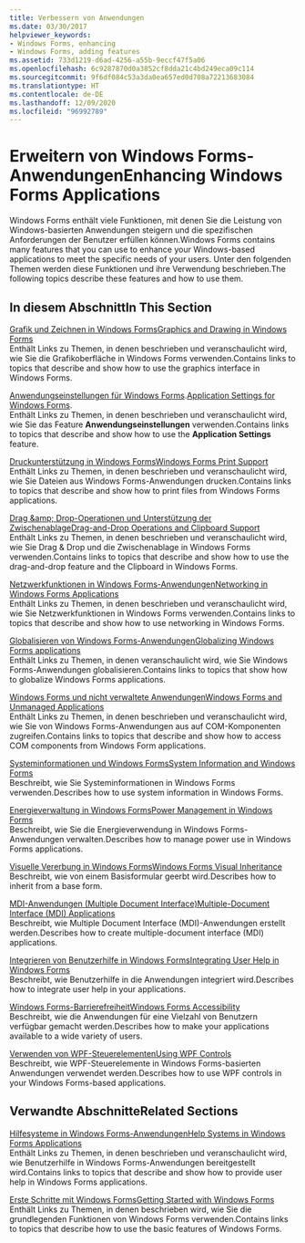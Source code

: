 ```yaml
---
title: Verbessern von Anwendungen
ms.date: 03/30/2017
helpviewer_keywords:
- Windows Forms, enhancing
- Windows Forms, adding features
ms.assetid: 733d1219-d6ad-4256-a55b-9eccf47f5a06
ms.openlocfilehash: 6c9287870d0a3852cf8dda21c4bd249eca09c114
ms.sourcegitcommit: 9f6df084c53a3da0ea657ed0d708a72213683084
ms.translationtype: HT
ms.contentlocale: de-DE
ms.lasthandoff: 12/09/2020
ms.locfileid: "96992789"
---
```

# <a name="enhancing-windows-forms-applications"></a><span data-ttu-id="aa470-102">Erweitern von Windows Forms-Anwendungen</span><span class="sxs-lookup"><span data-stu-id="aa470-102">Enhancing Windows Forms Applications</span></span>
<span data-ttu-id="aa470-103">Windows Forms enthält viele Funktionen, mit denen Sie die Leistung von Windows-basierten Anwendungen steigern und die spezifischen Anforderungen der Benutzer erfüllen können.</span><span class="sxs-lookup"><span data-stu-id="aa470-103">Windows Forms contains many features that you can use to enhance your Windows-based applications to meet the specific needs of your users.</span></span> <span data-ttu-id="aa470-104">Unter den folgenden Themen werden diese Funktionen und ihre Verwendung beschrieben.</span><span class="sxs-lookup"><span data-stu-id="aa470-104">The following topics describe these features and how to use them.</span></span>  
  
## <a name="in-this-section"></a><span data-ttu-id="aa470-105">In diesem Abschnitt</span><span class="sxs-lookup"><span data-stu-id="aa470-105">In This Section</span></span>  
 [<span data-ttu-id="aa470-106">Grafik und Zeichnen in Windows Forms</span><span class="sxs-lookup"><span data-stu-id="aa470-106">Graphics and Drawing in Windows Forms</span></span>](graphics-and-drawing-in-windows-forms.md)  
 <span data-ttu-id="aa470-107">Enthält Links zu Themen, in denen beschrieben und veranschaulicht wird, wie Sie die Grafikoberfläche in Windows Forms verwenden.</span><span class="sxs-lookup"><span data-stu-id="aa470-107">Contains links to topics that describe and show how to use the graphics interface in Windows Forms.</span></span>  
  
 <span data-ttu-id="aa470-108">[Anwendungseinstellungen für Windows Forms](application-settings-for-windows-forms.md).</span><span class="sxs-lookup"><span data-stu-id="aa470-108">[Application Settings for Windows Forms](application-settings-for-windows-forms.md).</span></span>  
 <span data-ttu-id="aa470-109">Enthält Links zu Themen, in denen beschrieben und veranschaulicht wird, wie Sie das Feature **Anwendungseinstellungen** verwenden.</span><span class="sxs-lookup"><span data-stu-id="aa470-109">Contains links to topics that describe and show how to use the **Application Settings** feature.</span></span>  
  
 [<span data-ttu-id="aa470-110">Druckunterstützung in Windows Forms</span><span class="sxs-lookup"><span data-stu-id="aa470-110">Windows Forms Print Support</span></span>](windows-forms-print-support.md)  
 <span data-ttu-id="aa470-111">Enthält Links zu Themen, in denen beschrieben und veranschaulicht wird, wie Sie Dateien aus Windows Forms-Anwendungen drucken.</span><span class="sxs-lookup"><span data-stu-id="aa470-111">Contains links to topics that describe and show how to print files from Windows Forms applications.</span></span>  
  
 [<span data-ttu-id="aa470-112">Drag &amp;amp; Drop-Operationen und Unterstützung der Zwischenablage</span><span class="sxs-lookup"><span data-stu-id="aa470-112">Drag-and-Drop Operations and Clipboard Support</span></span>](drag-and-drop-operations-and-clipboard-support.md)  
 <span data-ttu-id="aa470-113">Enthält Links zu Themen, in denen beschrieben und veranschaulicht wird, wie Sie Drag & Drop und die Zwischenablage in Windows Forms verwenden.</span><span class="sxs-lookup"><span data-stu-id="aa470-113">Contains links to topics that describe and show how to use the drag-and-drop feature and the Clipboard in Windows Forms.</span></span>  
  
 [<span data-ttu-id="aa470-114">Netzwerkfunktionen in Windows Forms-Anwendungen</span><span class="sxs-lookup"><span data-stu-id="aa470-114">Networking in Windows Forms Applications</span></span>](networking-in-windows-forms-applications.md)  
 <span data-ttu-id="aa470-115">Enthält Links zu Themen, in denen beschrieben und veranschaulicht wird, wie Sie Netzwerkfunktionen in Windows Forms verwenden.</span><span class="sxs-lookup"><span data-stu-id="aa470-115">Contains links to topics that describe and show how to use networking in Windows Forms.</span></span>  
  
 [<span data-ttu-id="aa470-116">Globalisieren von Windows Forms-Anwendungen</span><span class="sxs-lookup"><span data-stu-id="aa470-116">Globalizing Windows Forms applications</span></span>](globalizing-windows-forms.md)  
 <span data-ttu-id="aa470-117">Enthält Links zu Themen, in denen veranschaulicht wird, wie Sie Windows Forms-Anwendungen globalisieren.</span><span class="sxs-lookup"><span data-stu-id="aa470-117">Contains links to topics that show how to globalize Windows Forms applications.</span></span>  
  
 [<span data-ttu-id="aa470-118">Windows Forms und nicht verwaltete Anwendungen</span><span class="sxs-lookup"><span data-stu-id="aa470-118">Windows Forms and Unmanaged Applications</span></span>](windows-forms-and-unmanaged-applications.md)  
 <span data-ttu-id="aa470-119">Enthält Links zu Themen, in denen beschrieben und veranschaulicht wird, wie Sie von Windows Forms-Anwendungen aus auf COM-Komponenten zugreifen.</span><span class="sxs-lookup"><span data-stu-id="aa470-119">Contains links to topics that describe and show how to access COM components from Windows Form applications.</span></span>  
  
 [<span data-ttu-id="aa470-120">Systeminformationen und Windows Forms</span><span class="sxs-lookup"><span data-stu-id="aa470-120">System Information and Windows Forms</span></span>](system-information-and-windows-forms.md)  
 <span data-ttu-id="aa470-121">Beschreibt, wie Sie Systeminformationen in Windows Forms verwenden.</span><span class="sxs-lookup"><span data-stu-id="aa470-121">Describes how to use system information in Windows Forms.</span></span>  
  
 [<span data-ttu-id="aa470-122">Energieverwaltung in Windows Forms</span><span class="sxs-lookup"><span data-stu-id="aa470-122">Power Management in Windows Forms</span></span>](power-management-in-windows-forms.md)  
 <span data-ttu-id="aa470-123">Beschreibt, wie Sie die Energieverwendung in Windows Forms-Anwendungen verwalten.</span><span class="sxs-lookup"><span data-stu-id="aa470-123">Describes how to manage power use in Windows Forms applications.</span></span>  
  
 [<span data-ttu-id="aa470-124">Visuelle Vererbung in Windows Forms</span><span class="sxs-lookup"><span data-stu-id="aa470-124">Windows Forms Visual Inheritance</span></span>](windows-forms-visual-inheritance.md)  
 <span data-ttu-id="aa470-125">Beschreibt, wie von einem Basisformular geerbt wird.</span><span class="sxs-lookup"><span data-stu-id="aa470-125">Describes how to inherit from a base form.</span></span>  
  
 [<span data-ttu-id="aa470-126">MDI-Anwendungen (Multiple Document Interface)</span><span class="sxs-lookup"><span data-stu-id="aa470-126">Multiple-Document Interface (MDI) Applications</span></span>](multiple-document-interface-mdi-applications.md)  
 <span data-ttu-id="aa470-127">Beschreibt, wie Multiple Document Interface (MDI)-Anwendungen erstellt werden.</span><span class="sxs-lookup"><span data-stu-id="aa470-127">Describes how to create multiple-document interface (MDI) applications.</span></span>  
  
 [<span data-ttu-id="aa470-128">Integrieren von Benutzerhilfe in Windows Forms</span><span class="sxs-lookup"><span data-stu-id="aa470-128">Integrating User Help in Windows Forms</span></span>](integrating-user-help-in-windows-forms.md)  
 <span data-ttu-id="aa470-129">Beschreibt, wie Benutzerhilfe in die Anwendungen integriert wird.</span><span class="sxs-lookup"><span data-stu-id="aa470-129">Describes how to integrate user help in your applications.</span></span>  
  
 [<span data-ttu-id="aa470-130">Windows Forms-Barrierefreiheit</span><span class="sxs-lookup"><span data-stu-id="aa470-130">Windows Forms Accessibility</span></span>](windows-forms-accessibility.md)  
 <span data-ttu-id="aa470-131">Beschreibt, wie die Anwendungen für eine Vielzahl von Benutzern verfügbar gemacht werden.</span><span class="sxs-lookup"><span data-stu-id="aa470-131">Describes how to make your applications available to a wide variety of users.</span></span>  
  
 [<span data-ttu-id="aa470-132">Verwenden von WPF-Steuerelementen</span><span class="sxs-lookup"><span data-stu-id="aa470-132">Using WPF Controls</span></span>](using-wpf-controls.md)  
 <span data-ttu-id="aa470-133">Beschreibt, wie WPF-Steuerelemente in Windows Forms-basierten Anwendungen verwendet werden.</span><span class="sxs-lookup"><span data-stu-id="aa470-133">Describes how to use WPF controls in your Windows Forms-based applications.</span></span>  
  
## <a name="related-sections"></a><span data-ttu-id="aa470-134">Verwandte Abschnitte</span><span class="sxs-lookup"><span data-stu-id="aa470-134">Related Sections</span></span>  
 [<span data-ttu-id="aa470-135">Hilfesysteme in Windows Forms-Anwendungen</span><span class="sxs-lookup"><span data-stu-id="aa470-135">Help Systems in Windows Forms Applications</span></span>](help-systems-in-windows-forms-applications.md)  
 <span data-ttu-id="aa470-136">Enthält Links zu Themen, in denen beschrieben und veranschaulicht wird, wie Benutzerhilfe in Windows Forms-Anwendungen bereitgestellt wird.</span><span class="sxs-lookup"><span data-stu-id="aa470-136">Contains links to topics that describe and show how to provide user help in Windows Forms applications.</span></span>  
  
 [<span data-ttu-id="aa470-137">Erste Schritte mit Windows Forms</span><span class="sxs-lookup"><span data-stu-id="aa470-137">Getting Started with Windows Forms</span></span>](../getting-started-with-windows-forms.md)  
 <span data-ttu-id="aa470-138">Enthält Links zu Themen, in denen beschrieben wird, wie Sie die grundlegenden Funktionen von Windows Forms verwenden.</span><span class="sxs-lookup"><span data-stu-id="aa470-138">Contains links to topics that describe how to use the basic features of Windows Forms.</span></span>
